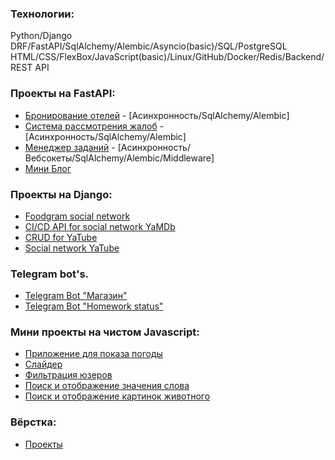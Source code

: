 ### Технологии:
Python/Django DRF/FastAPI/SqlAlchemy/Alembic/Asyncio(basic)/SQL/PostgreSQL
HTML/CSS/FlexBox/JavaScript(basic)/Linux/GitHub/Docker/Redis/Backend/REST API

### Проекты на FastAPI:

- [Бронирование отелей](https://github.com/methodologyCode/hotels_fastapi) - [Асинхронность/SqlAlchemy/Alembic]
- [Система рассмотрения жалоб](https://github.com/methodologyCode/system_fastapi) - [Асинхронность/SqlAlchemy/Alembic]
- [Менеджер заданий](https://github.com/methodologyCode/task_fastapi) - [Асинхронность/Вебсокеты/SqlAlchemy/Alembic/Middleware]
- [Мини Блог](https://github.com/methodologyCode/blog_fastapi)

### Проекты на Django:

- [Foodgram social network](https://github.com/methodologyCode/foodgram-project-react)
- [CI/CD API for social network YaMDb](https://github.com/methodologyCode/yamdb_final)
- [CRUD for YaTube](https://github.com/methodologyCode/api_final_yatube)
- [Social network YaTube](https://github.com/methodologyCode/hw05_final)

### Telegram bot's.

- [Telegram Bot "Магазин"](https://github.com/methodologyCode/tg_iogram)
- [Telegram Bot "Homework status"](https://github.com/methodologyCode/homework_bot)

### Мини проекты на чистом Javascript:

- [Приложение для показа погоды](https://github.com/methodologyCode/weather_js)
- [Слайдер](https://github.com/methodologyCode/slider_js)
- [Фильтрация юзеров](https://github.com/methodologyCode/filter_js)
- [Поиск и отображение значения слова](https://github.com/methodologyCode/search_word)
- [Поиск и отображение картинок животного](https://github.com/methodologyCode/search_images)

### Вёрстка:
- [Проекты](https://github.com/methodologyCode/layout)
